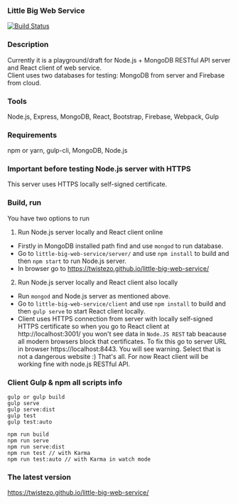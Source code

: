 ### Little Big Web Service 
[![Build Status](https://travis-ci.org/twistezo/little-big-web-service.svg?branch=master)](https://travis-ci.org/twistezo/little-big-web-service)

### Description
Currently it is a playground/draft for Node.js + MongoDB RESTful API server and React client of web service. <br/>
Client uses two databases for testing: MongoDB from server and Firebase from cloud.

### Tools
Node.js, Express, MongoDB, React, Bootstrap, Firebase, Webpack, Gulp

### Requirements
npm or yarn, gulp-cli, MongoDB, Node.js

### Important before testing Node.js server with HTTPS
This server uses HTTPS locally self-signed certificate.


### Build, run
You have two options to run
1. Run Node.js server locally and React client online</br>
- Firstly in MongoDB installed path find and use `mongod` to run database. <br/>
- Go to `little-big-web-service/server/` and use `npm install` to build and then `npm start` to run Node.js server. <br/>
- In browser go to https://twistezo.github.io/little-big-web-service/

2. Run Node.js server locally and React client also locally <br/>
- Run `mongod` and Node.js server as mentioned above. <br/>
- Go to `little-big-web-service/client` and use `npm install` to build and then `gulp serve` to start React client locally. <br/>
- Client uses HTTPS connection from server with locally self-signed HTTPS certificate 
so when you go to React client at http://localhost:3001/ you won't see data in `Node.JS REST` 
tab beacause all modern browsers block that certificates. To fix this go to server URL in browser
https://localhost:8443. You will see warning. Select that is not a dangerous website :) That's all. For now React client will be working fine with node.js RESTful API.

### Client Gulp & npm all scripts info
```
gulp or gulp build
gulp serve
gulp serve:dist
gulp test
gulp test:auto

npm run build
npm run serve
npm run serve:dist
npm run test // with Karma
npm run test:auto // with Karma in watch mode
```

### The latest version
https://twistezo.github.io/little-big-web-service/
